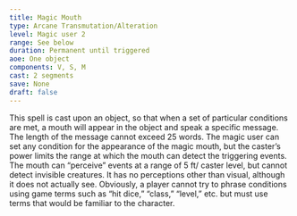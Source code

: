 ```yaml
---
title: Magic Mouth
type: Arcane Transmutation/Alteration
level: Magic user 2
range: See below
duration: Permanent until triggered
aoe: One object
components: V, S, M
cast: 2 segments
save: None
draft: false
---
```


This spell is cast upon an object, so that when a set of particular conditions are met, a mouth will appear in the object and speak a specific message. The length of the message cannot exceed 25 words. The magic user can set any condition for the appearance of the magic mouth, but the caster’s power limits the range at which the mouth can detect the triggering events. The mouth can “perceive” events at a range of 5 ft/ caster level, but cannot detect invisible creatures. It has no perceptions other than visual, although it does not actually see. Obviously, a player cannot try to phrase conditions using game terms such as “hit dice,” “class,” “level,” etc. but must use terms that would be familiar to the character.
